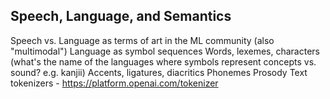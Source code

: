 ## Speech, Language, and Semantics
Speech vs. Language as terms of art in the ML community (also "multimodal")
Language as symbol sequences 
Words, lexemes, characters (what's the name of the languages where symbols represent concepts vs. sound?  e.g. kanjii)
Accents, ligatures, diacritics
Phonemes
Prosody
Text tokenizers - https://platform.openai.com/tokenizer
